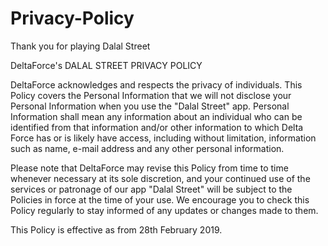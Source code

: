 # Privacy-Policy

Thank you for playing Dalal Street

DeltaForce's DALAL STREET PRIVACY POLICY

DeltaForce acknowledges and respects the privacy of individuals. This Policy covers the Personal Information that we will not
disclose your Personal Information when you use the "Dalal Street" app. Personal Information shall mean any information about an
individual who can be identified from that information and/or other information to which Delta Force has or is likely have
access, including without limitation, information such as name, e-mail address and any other personal information.

Please note that DeltaForce may revise this Policy from time to time whenever necessary at its sole discretion, and your
continued use of the services or patronage of our app "Dalal Street" will be subject to the Policies in force at the time of your use.
We encourage you to check this Policy regularly to stay informed of any updates or changes made to them.

This Policy is effective as from 28th February 2019.
